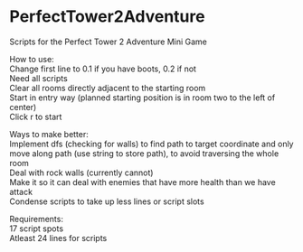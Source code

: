 # PerfectTower2Adventure<br />
Scripts for the Perfect Tower 2 Adventure Mini Game<br />

How to use:<br />
Change first line to 0.1 if you have boots, 0.2 if not<br />
Need all scripts<br />
Clear all rooms directly adjacent to the starting room<br />
Start in entry way (planned starting position is in room two to the left of center)<br />
Click r to start<br />

Ways to make better:<br />
Implement dfs (checking for walls) to find path to target coordinate and only move along path (use string to store path), to avoid traversing the whole room<br />
Deal with rock walls (currently cannot)<br />
Make it so it can deal with enemies that have more health than we have attack<br />
Condense scripts to take up less lines or script slots<br />

Requirements:<br />
17 script spots<br />
Atleast 24 lines for scripts<br />
